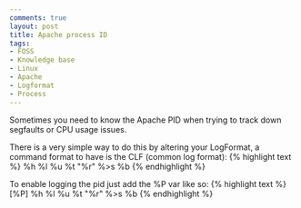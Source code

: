 ```yaml
---
comments: true
layout: post
title: Apache process ID
tags:
- FOSS
- Knowledge base
- Linux
- Apache
- Logformat
- Process
---
```


Sometimes you need to know the Apache PID when trying to track down segfaults or CPU usage issues.

There is a very simple way to do this by altering your LogFormat, a command format to have is the CLF (common log format):
{% highlight text %}
%h %l %u %t \"%r\" %>s %b
{% endhighlight %}

To enable logging the pid just add the %P var like so:
{% highlight text %}
[%P] %h %l %u %t \"%r\" %>s %b
{% endhighlight %}
